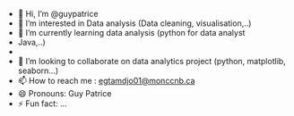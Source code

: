 - 👋 Hi, I’m @guypatrice
- 👀 I’m interested in Data analysis (Data cleaning, visualisation,..)
- 🌱 I’m currently learning data analysis (python for data analyst 
- Java,..)
- 
- 💞️ I’m looking to collaborate on data analytics project (python, matplotlib, seaborn...)
- 📫 How to reach me : egtamdjo01@monccnb.ca
- 😄 Pronouns: Guy Patrice
- ⚡ Fun fact: ...

<!---
guypatrice/guypatrice is a ✨ special ✨ repository because its `README.md` (this file) appears on your GitHub profile.
You can click the Preview link to take a look at your changes.
--->
